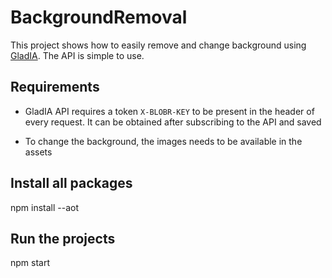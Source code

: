 # BackgroundRemoval

This project shows how to easily remove and change background using [GladIA](https://app.gladia.io/). The API is simple to use.

## Requirements

- GladIA API requires a token `X-BLOBR-KEY` to be present in the header of every request. It can be obtained after subscribing to the API and saved

- To change the background, the images needs to be available in the assets

## Install all packages

npm install --aot

## Run the projects

npm start

